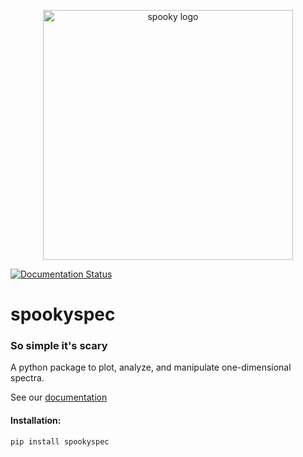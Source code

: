 <p align="center"><img src="docs/spooky_logo.png" alt="spooky logo" width="400"/></p>

[![Documentation Status](https://readthedocs.org/projects/spookyspec/badge/?version=latest)](https://spookyspec.readthedocs.io/en/latest/?badge=latest)


# spookyspec

### So simple it's scary

A python package to plot, analyze, and manipulate one-dimensional spectra.

See our [documentation](https://spookyspec.readthedocs.io/en/latest/)

#### Installation:

`pip install spookyspec`